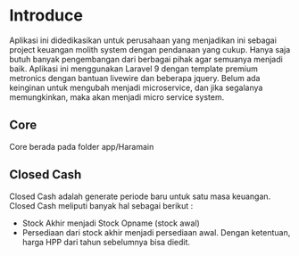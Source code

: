 <h1>Introduce</h1> 
<p>Aplikasi ini didedikasikan untuk perusahaan yang menjadikan ini sebagai project keuangan molith system dengan pendanaan yang cukup.
Hanya saja butuh banyak pengembangan dari berbagai pihak agar semuanya menjadi baik.
Aplikasi ini menggunakan Laravel 9 dengan template premium metronics dengan bantuan livewire dan beberapa jquery.
Belum ada keinginan untuk mengubah menjadi microservice, dan jika segalanya memungkinkan, maka akan menjadi micro service system.
</p>

<h2>Core</h2>
<p>Core berada pada folder app/Haramain </p>

<h2>Closed Cash</h2>
<p>
Closed Cash adalah generate periode baru untuk satu masa keuangan.
Closed Cash meliputi banyak hal sebagai berikut :
</p>
<ul>
    <li>Stock Akhir menjadi Stock Opname (stock awal)</li>
    <li>Persediaan dari stock akhir menjadi persediaan awal. Dengan ketentuan, harga HPP dari tahun sebelumnya bisa diedit.</li>
</ul>
